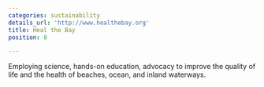 ```yaml
---
categories: sustainability
details_url: 'http://www.healthebay.org'
title: Heal the Bay
position: 8

---
```


Employing science, hands-on education, advocacy to improve the quality of life and the health of beaches, ocean, and inland waterways.
